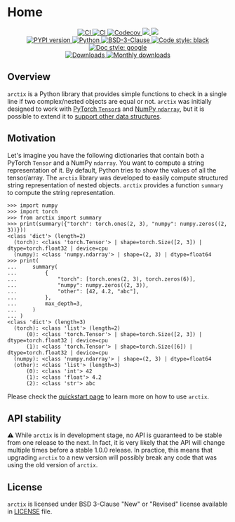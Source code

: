 # Home

<p align="center">
    <a href="https://github.com/durandtibo/arctix/actions">
        <img alt="CI" src="https://github.com/durandtibo/arctix/workflows/CI/badge.svg?event=push&branch=main">
    </a>
    <a href="https://durandtibo.github.io/arctix/">
        <img alt="CI" src="https://github.com/durandtibo/arctix/workflows/Documentation/badge.svg?event=push&branch=main">
    </a>
    <a href="https://codecov.io/gh/durandtibo/arctix">
        <img alt="Codecov" src="https://codecov.io/gh/durandtibo/arctix/branch/main/graph/badge.svg">
    </a>
    <a href="https://codeclimate.com/github/durandtibo/arctix/maintainability">
        <img src="https://api.codeclimate.com/v1/badges/61b8574ea18ecf106dce/maintainability" />
    </a>
    <a href="https://codeclimate.com/github/durandtibo/arctix/test_coverage">
        <img src="https://api.codeclimate.com/v1/badges/61b8574ea18ecf106dce/test_coverage" />
    </a>
    <br/>
    <a href="https://pypi.org/project/arctix/">
        <img alt="PYPI version" src="https://img.shields.io/pypi/v/arctix">
    </a>
    <a href="https://pypi.org/project/arctix/">
        <img alt="Python" src="https://img.shields.io/pypi/pyversions/arctix.svg">
    </a>
    <a href="https://opensource.org/licenses/BSD-3-Clause">
        <img alt="BSD-3-Clause" src="https://img.shields.io/pypi/l/arctix">
    </a>
    <a href="https://github.com/psf/black">
        <img  alt="Code style: black" src="https://img.shields.io/badge/code%20style-black-000000.svg">
    </a>
    <a href="https://google.github.io/styleguide/pyguide.html#s3.8-comments-and-docstrings">
        <img  alt="Doc style: google" src="https://img.shields.io/badge/%20style-google-3666d6.svg">
    </a>
    <br/>
    <a href="https://pepy.tech/project/arctix">
        <img  alt="Downloads" src="https://static.pepy.tech/badge/arctix">
    </a>
    <a href="https://pepy.tech/project/arctix">
        <img  alt="Monthly downloads" src="https://static.pepy.tech/badge/arctix/month">
    </a>
    <br/>
</p>

## Overview

`arctix` is a Python library that provides simple functions to check in a single line if two
complex/nested objects are equal or not.
`arctix` was initially designed to work
with [PyTorch `Tensor`s](https://pytorch.org/docs/stable/tensors.html)
and [NumPy `ndarray`](https://numpy.org/doc/stable/reference/generated/numpy.ndarray.html), but it
is possible to extend it
to [support other data structures](https://durandtibo.github.io/arctix/customization).

## Motivation

Let's imagine you have the following dictionaries that contain both a PyTorch `Tensor` and a
NumPy `ndarray`.
You want to compute a string representation of it.
By default, Python tries to show the values of all the tensor/array.
The `arctix` library was developed to easily compute structured string representation of nested
objects.
`arctix` provides a function `summary` to compute the string representation.

```pycon
>>> import numpy
>>> import torch
>>> from arctix import summary
>>> print(summary({"torch": torch.ones(2, 3), "numpy": numpy.zeros((2, 3))}))
<class 'dict'> (length=2)
  (torch): <class 'torch.Tensor'> | shape=torch.Size([2, 3]) | dtype=torch.float32 | device=cpu
  (numpy): <class 'numpy.ndarray'> | shape=(2, 3) | dtype=float64
>>> print(
...     summary(
...         {
...             "torch": [torch.ones(2, 3), torch.zeros(6)],
...             "numpy": numpy.zeros((2, 3)),
...             "other": [42, 4.2, "abc"],
...         },
...         max_depth=3,
...     )
... )
<class 'dict'> (length=3)
  (torch): <class 'list'> (length=2)
      (0): <class 'torch.Tensor'> | shape=torch.Size([2, 3]) | dtype=torch.float32 | device=cpu
      (1): <class 'torch.Tensor'> | shape=torch.Size([6]) | dtype=torch.float32 | device=cpu
  (numpy): <class 'numpy.ndarray'> | shape=(2, 3) | dtype=float64
  (other): <class 'list'> (length=3)
      (0): <class 'int'> 42
      (1): <class 'float'> 4.2
      (2): <class 'str'> abc
```

Please check the [quickstart page](https://durandtibo.github.io/arctix/quickstart) to learn more on
how to use `arctix`.

## API stability

:warning: While `arctix` is in development stage, no API is guaranteed to be stable from one
release to the next.
In fact, it is very likely that the API will change multiple times before a stable 1.0.0 release.
In practice, this means that upgrading `arctix` to a new version will possibly break any code that
was using the old version of `arctix`.

## License

`arctix` is licensed under BSD 3-Clause "New" or "Revised" license available in [LICENSE](LICENSE)
file.
